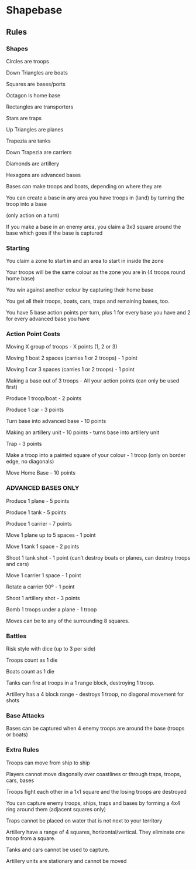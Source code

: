 # Shapebase
## Rules

### Shapes
Circles are troops

Down Triangles are boats

Squares are bases/ports

Octagon is home base

Rectangles are transporters

Stars are traps

Up Triangles are planes

Trapezia are tanks

Down Trapezia are carriers

Diamonds are artillery

Hexagons are advanced bases


Bases can make troops and boats, depending on where they are

You can create a base in any area you have troops in (land) by turning the troop into a base

(only action on a turn)

If you make a base in an enemy area, you claim a 3x3 square around the base which goes if the base is captured


### Starting
You claim a zone to start in and an area to start in inside the zone

Your troops will be the same colour as the zone you are in (4 troops round home base)

You win against another colour by capturing their home base

You get all their troops, boats, cars, traps and remaining bases, too.


You have 5 base action points per turn, plus 1 for every base you have and 2 for every advanced base you have

### Action Point Costs

Moving X group of troops - X points (1, 2 or 3)

Moving 1 boat 2 spaces (carries 1 or 2 troops) - 1 point

Moving 1 car 3 spaces (carries 1 or 2 troops) - 1 point

Making a base out of 3 troops - All your action points (can only be used first)

Produce 1 troop/boat - 2 points

Produce 1 car - 3 points

Turn base into advanced base - 10 points

Making an artillery unit - 10 points - turns base into artillery unit

Trap - 3 points

Make a troop into a painted square of your colour - 1 troop (only on border edge, no diagonals)

Move Home Base - 10 points


### ADVANCED BASES ONLY

Produce 1 plane - 5 points

Produce 1 tank - 5 points

Produce 1 carrier - 7 points

Move 1 plane up to 5 spaces - 1 point

Move 1 tank 1 space - 2 points

Shoot 1 tank shot - 1 point (can’t destroy boats or planes, can destroy troops and cars)

Move 1 carrier 1 space - 1 point

Rotate a carrier 90º - 1 point

Shoot 1 artillery shot - 3 points

Bomb 1 troops under a plane - 1 troop

Moves can be to any of the surrounding 8 squares.



### Battles

Risk style with dice (up to 3 per side)

Troops count as 1 die

Boats count as 1 die


Tanks can fire at troops in a 1 range block, destroying 1 troop.

Artillery has a 4 block range - destroys 1 troop, no diagonal movement for shots



### Base Attacks

Bases can be captured when 4 enemy troops are around the base (troops or boats)



### Extra Rules
Troops can move from ship to ship

Players cannot move diagonally over coastlines or through traps, troops, cars, bases

Troops fight each other in a 1x1 square and the losing troops are destroyed

You can capture enemy troops, ships, traps and bases by forming a 4x4 ring around them (adjacent squares only)

Traps cannot be placed on water that is not next to your territory

Artillery have a range of 4 squares, horizontal/vertical. They eliminate one troop from a square.

Tanks and cars cannot be used to capture.

Artillery units are stationary and cannot be moved
